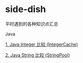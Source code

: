 # side-dish
平时遇到的各种知识点汇总

Java

[1. Java Integer 比较 (IntegerCache)](java/JavaInteger比较.md)

[2. Java String 比较 (StringPool)](java/JavaString比较.md)

